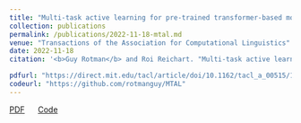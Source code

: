 ```yaml
---
title: "Multi-task active learning for pre-trained transformer-based models"
collection: publications
permalink: /publications/2022-11-18-mtal.md
venue: "Transactions of the Association for Computational Linguistics"
date: 2022-11-18
citation: '<b>Guy Rotman</b> and Roi Reichart. "Multi-task active learning for pre-trained transformer-based models." <i>Transactions of the Association for Computational Linguistics</i>. 2019, 7 695–713.'

pdfurl: "https://direct.mit.edu/tacl/article/doi/10.1162/tacl_a_00515/113664/Multi-task-Active-Learning-for-Pre-trained"
codeurl: "https://github.com/rotmanguy/MTAL"
---  
```

<a href='https://direct.mit.edu/tacl/article/doi/10.1162/tacl_a_00515/113664/Multi-task-Active-Learning-for-Pre-trained'>PDF</a>
&nbsp;&nbsp;&nbsp;&nbsp;
<a href='https://github.com/rotmanguy/MTAL'>Code</a>
&nbsp;&nbsp;&nbsp;&nbsp;
